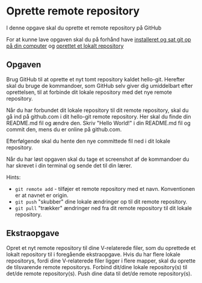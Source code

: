 # Oprette remote repository

I denne opgave skal du oprette et remote repository på GitHub

For at kunne lave opgaven skal du på forhånd have [installeret og sat git op på din computer](https://github.com/AspIT-Hanne/github#for-at-komme-igang) og [oprettet et lokalt repository](https://github.com/AspIT-Hanne/github/tree/master/Modul1-Oprette%20lokalt%20repository)


## Opgaven

Brug GitHub til at oprette et nyt tomt repository kaldet hello-git. Herefter skal du bruge de kommandoer, som GitHub selv giver dig umiddelbart efter oprettelsen, til at forbinde dit lokale repository med det nye remote repository. 

Når du har forbundet dit lokale repository til dit remote repository, skal du gå ind på github.com i dit hello-git remote repository. Her skal du finde din README.md fil og ændre den. Skriv "Hello World!" i din README.md fil og commit den, mens du er online på github.com.

Efterfølgende skal du hente den nye committede fil ned i dit lokale repository.

Når du har løst opgaven skal du tage et screenshot af de kommandoer du har skrevet i din terminal og sende det til din lærer.

Hints:
* `git remote add` - tilføjer et remote repository med et navn. Konventionen er at navnet er origin.
* `git push` "skubber" dine lokale ændringer op til dit remote repository.
* `git pull` "trækker" ændringer ned fra dit remote repository til dit lokale repository.

## Ekstraopgave

Opret et nyt remote repository til dine V-relaterede filer, som du oprettede et lokalt repository til i foregående ekstraopgave. Hvis du har flere lokale repositorys, fordi dine V-relaterede filer ligger i flere mapper, skal du oprette de tilsvarende remote repositorys.
Forbind dit/dine lokale repository(s) til det/de remote repository(s).
Push dine data til det/de remote repository(s).
